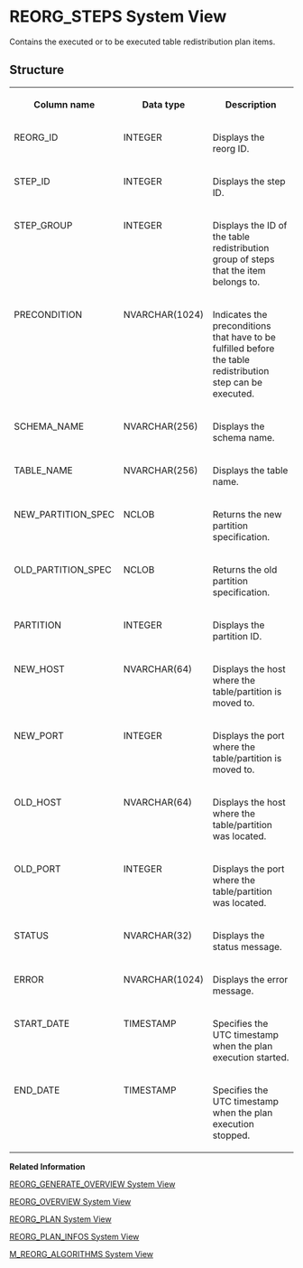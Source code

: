 <!-- loio20cd6dd3751910149301cfd0bce9c079 -->

# REORG\_STEPS System View

Contains the executed or to be executed table redistribution plan items.



<a name="loio20cd6dd3751910149301cfd0bce9c079___r_e_o_r_g__s_t_e_p_s_1struct_REORG_STEPS"/>

## Structure


<table>
<tr>
<th valign="top">

Column name



</th>
<th valign="top">

Data type



</th>
<th valign="top">

Description



</th>
</tr>
<tr>
<td valign="top">

REORG\_ID



</td>
<td valign="top">

INTEGER



</td>
<td valign="top">

Displays the reorg ID.



</td>
</tr>
<tr>
<td valign="top">

STEP\_ID



</td>
<td valign="top">

INTEGER



</td>
<td valign="top">

Displays the step ID.



</td>
</tr>
<tr>
<td valign="top">

STEP\_GROUP



</td>
<td valign="top">

INTEGER



</td>
<td valign="top">

Displays the ID of the table redistribution group of steps that the item belongs to.



</td>
</tr>
<tr>
<td valign="top">

PRECONDITION



</td>
<td valign="top">

NVARCHAR\(1024\)



</td>
<td valign="top">

Indicates the preconditions that have to be fulfilled before the table redistribution step can be executed.



</td>
</tr>
<tr>
<td valign="top">

SCHEMA\_NAME



</td>
<td valign="top">

NVARCHAR\(256\)



</td>
<td valign="top">

Displays the schema name.



</td>
</tr>
<tr>
<td valign="top">

TABLE\_NAME



</td>
<td valign="top">

NVARCHAR\(256\)



</td>
<td valign="top">

Displays the table name.



</td>
</tr>
<tr>
<td valign="top">

NEW\_PARTITION\_SPEC



</td>
<td valign="top">

NCLOB



</td>
<td valign="top">

Returns the new partition specification.



</td>
</tr>
<tr>
<td valign="top">

OLD\_PARTITION\_SPEC



</td>
<td valign="top">

NCLOB



</td>
<td valign="top">

Returns the old partition specification.



</td>
</tr>
<tr>
<td valign="top">

PARTITION



</td>
<td valign="top">

INTEGER



</td>
<td valign="top">

Displays the partition ID.



</td>
</tr>
<tr>
<td valign="top">

NEW\_HOST



</td>
<td valign="top">

NVARCHAR\(64\)



</td>
<td valign="top">

Displays the host where the table/partition is moved to.



</td>
</tr>
<tr>
<td valign="top">

NEW\_PORT



</td>
<td valign="top">

INTEGER



</td>
<td valign="top">

Displays the port where the table/partition is moved to.



</td>
</tr>
<tr>
<td valign="top">

OLD\_HOST



</td>
<td valign="top">

NVARCHAR\(64\)



</td>
<td valign="top">

Displays the host where the table/partition was located.



</td>
</tr>
<tr>
<td valign="top">

OLD\_PORT



</td>
<td valign="top">

INTEGER



</td>
<td valign="top">

Displays the port where the table/partition was located.



</td>
</tr>
<tr>
<td valign="top">

STATUS



</td>
<td valign="top">

NVARCHAR\(32\)



</td>
<td valign="top">

Displays the status message.



</td>
</tr>
<tr>
<td valign="top">

ERROR



</td>
<td valign="top">

NVARCHAR\(1024\)



</td>
<td valign="top">

Displays the error message.



</td>
</tr>
<tr>
<td valign="top">

START\_DATE



</td>
<td valign="top">

TIMESTAMP



</td>
<td valign="top">

Specifies the UTC timestamp when the plan execution started.



</td>
</tr>
<tr>
<td valign="top">

END\_DATE



</td>
<td valign="top">

TIMESTAMP



</td>
<td valign="top">

Specifies the UTC timestamp when the plan execution stopped.



</td>
</tr>
</table>

**Related Information**  


[REORG\_GENERATE\_OVERVIEW System View](reorg-generate-overview-system-view-176f257.md "Tracks automated and administrator calls to the REORG_GENERATE procedure.")

[REORG\_OVERVIEW System View](reorg-overview-system-view-20ccfa2.md "Provides an overview of landscape redistributions.")

[REORG\_PLAN System View](reorg-plan-system-view-20cd4f1.md "Provides current plan information for landscape reorganization.")

[REORG\_PLAN\_INFOS System View](reorg-plan-infos-system-view-20cd27f.md "Provides additional information about the current landscape reorganization plan.")

[M\_REORG\_ALGORITHMS System View](../022-Monitoring-Views/m-reorg-algorithms-system-view-20b9ec5.md "Provides information about landscape redistribution algorithms.")

